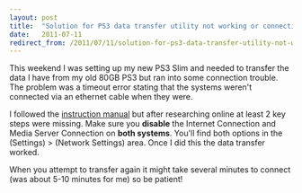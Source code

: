 ```yaml
---
layout: post
title:  "Solution for PS3 data transfer utility not working or connecting"
date:   2011-07-11
redirect_from: /2011/07/11/solution-for-ps3-data-transfer-utility-not-working-or-connecting/
---
```


This weekend I was setting up my new PS3 Slim and needed to transfer the data I have from my old 80GB PS3 but ran into some connection trouble. The problem was a timeout error stating that the systems weren't connected via an ethernet cable when they were.

I followed the [instruction manual](https://manuals.playstation.net/document/en/ps3/current/settings/transferutility.html) but after researching online at least 2 key steps were missing. Make sure you **disable** the Internet Connection and Media Server Connection on **both systems**. You'll find both options in the (Settings) > (Network Settings) area. Once I did this the data transfer worked.

When you attempt to transfer again it might take several minutes to connect (was about 5-10 minutes for me) so be patient!
